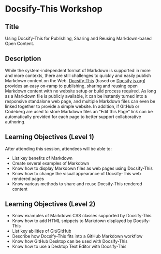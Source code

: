 # Docsify-This Workshop

## Title
Using Docsify-This for Publishing, Sharing and Reusing Markdown-based Open Content. 

## Description
While the system-independent format of Markdown is supported in more and more contexts, there are still challenges to quickly and easily publish Markdown content on the Web. [Docsify-This](https://docsify-this.net) (based on [Docsify.js.org](https://docsify.js.org)) provides an easy on-ramp to publishing, sharing and reusing open Markdown content with no website setup or build process required. As long as a Markdown file is publicly available, it can be instantly turned into a responsive standalone web page, and multiple Markdown files can even be linked together to provide a simple website. In addition, if GitHub or Codeberg are used to store Markdown files an "Edit this Page" link can be automatically provided for each page to better support collaborative authoring.

## Learning Objectives (Level 1)
After attending this session, attendees will be able to:  

* List key benefits of Markdown
* Create several examples of Markdown
* Know how to display Markdown files as web pages using Docsify-This
* Know how to change the visual appearance of Docsify-This web rendered pages
* Know various methods to share and reuse Docsify-This rendered content

## Learning Objectives (Level 2)
* Know examples of Markdown CSS classes supported by Docsify-This
* Know how to add HTML snippets to Markdown displayed by Docsify-This
* List key abilities of Git/GitHub
* Describe how Docsify-This fits into a GitHub Markdown workflow
* Know how GitHub Desktop can be used with Docsify-This
* Know how to use a Desktop Text Editor with Docsify-This
